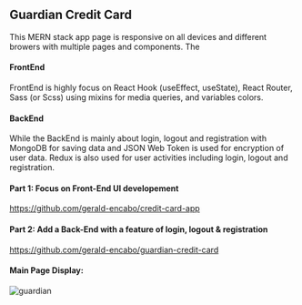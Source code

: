## Guardian Credit Card

This MERN stack app page is responsive on all devices and different browers with multiple pages and components. The 

#### FrontEnd
FrontEnd is highly focus on React Hook (useEffect, useState), React Router, Sass (or Scss) using mixins for media queries, and variables colors. 

#### BackEnd
While the BackEnd is mainly about login, logout and registration with MongoDB for saving data and JSON Web Token is used for encryption of user data. Redux is also used for user activities including login, logout and registration.

#### Part 1: Focus on Front-End UI developement <br/>
https://github.com/gerald-encabo/credit-card-app

#### Part 2: Add a Back-End with a feature of login, logout & registration <br/>
https://github.com/gerald-encabo/guardian-credit-card

#### Main Page Display:
![guardian](https://user-images.githubusercontent.com/15988182/219907086-0c4c10da-6cd3-4e26-9d4e-eb5aba60f9f4.JPG)
